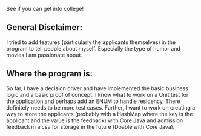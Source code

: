 See if you can get into college!

## General Disclaimer:
I tried to add features (particularly the applicants themselves) in the program to tell people about myself. Especially the type of humor and movies I am passionate about.

## Where the program is:
So far, I have a decision driver and have implemented the basic business logic and a basic proof of concept. I know what to work on a Unit test for the application and perhaps add an ENUM to handle residency. There definitely needs to be more test cases. Further, I want to work on creating a way to store the applicants (probably with a HashMap where the key is the applicant and the value is the feedback) with Core Java and admission feedback in a csv for storage in the future (Doable with Core Java).
